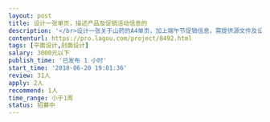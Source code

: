 ```yaml
---                
layout: post       
title: 设计一张单页，描述产品及促销活动信息的           
description: '</br>设计一张关于山药的A4单页，加上端午节促销信息，需提供源文件及设计说明</br>'     
contenturl: https://pro.lagou.com/project/8492.html      
tags: [平面设计,封面设计]            
salary: 3000元以下          
publish_time: '已发布 1 小时'         
start_time: '2018-06-20 19:01:36'           
review: 31人                   
apply: 2人                   
recommend: 1人                   
time_range: 小于1周              
status: 招募中                  
---                 
```


